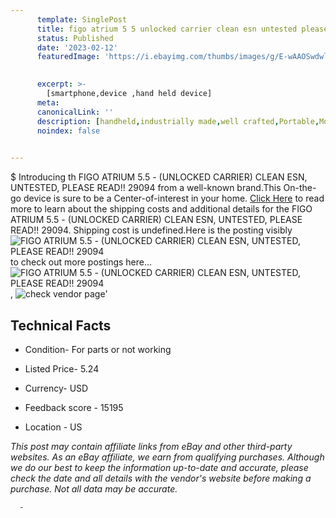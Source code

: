 ```yaml
---
      template: SinglePost
      title: figo atrium 5 5 unlocked carrier clean esn untested please read 29094
      status: Published
      date: '2023-02-12'
      featuredImage: 'https://i.ebayimg.com/thumbs/images/g/E-wAAOSwdwlcyGKq/s-l225.jpg'
       

      excerpt: >-
        [smartphone,device ,hand held device]
      meta:
      canonicalLink: ''
      description: [handheld,industrially made,well crafted,Portable,Mobile,Compact,Convenient,Lightweight,Maneuverable,Man-portable,Miniature,Carriable,Hand-held,Light,Holdable,Transportable,Mobile device,Pocket-sized,On-the-go,Wireless,Cordless,Compact size,Convenient size, smartphone,device ,hand held device]
      noindex: false
      

---
```

$
      Introducing th FIGO ATRIUM 5.5 - (UNLOCKED CARRIER) CLEAN ESN, UNTESTED, PLEASE READ!! 29094 from a well-known brand.This On-the-go device  is sure to be a Center-of-interest in your home. [Click Here](https://www.ebay.com/itm/183793670068?hash=item2acaf4d7b4%3Ag%3AE-wAAOSwdwlcyGKq&amdata=enc%3AAQAHAAAA4NudvB2BOKfwElcWRxSQYgYVhiY3jYvVsH0I7q%2Bk1hfR5yBc3cP1r8AkGWA4mDeq2m5kfqJ4gfGuO1rvQnXLYU9dozsZvoz30awfjJWlveIZIZSW8pH%2FrPL8Zc21SYy%2FjkIb5StsSjIDG7hZ3fCs%2BOYnL%2BtvhEjntB6mLP0ynuCb0JdMWRxxYX5WVTMWCuTxQpSkdea3HWC7yAK5FLfKJz56t3xOv%2FerRRGGnw5Maij3eDSimVrtpmZudPxleTcy5PwY1%2Bby72x8tajO%2FeuTScguHHxi4lk1qB7GEVRDj3mC&mkevt=1&mkcid=1&mkrid=711-53200-19255-0&campid=%253CePNCampaignId%253E&customid=%253CreferenceId%253E&toolid=10049) to read more to learn about the shipping costs and additional details for the FIGO ATRIUM 5.5 - (UNLOCKED CARRIER) CLEAN ESN, UNTESTED, PLEASE READ!! 29094. Shipping cost is undefined.Here is the posting visibly ![FIGO ATRIUM 5.5 - (UNLOCKED CARRIER) CLEAN ESN, UNTESTED, PLEASE READ!! 29094](https://i.ebayimg.com/thumbs/images/g/E-wAAOSwdwlcyGKq/s-l225.jpg) to check out more postings here... ![FIGO ATRIUM 5.5 - (UNLOCKED CARRIER) CLEAN ESN, UNTESTED, PLEASE READ!! 29094](https://i.ebayimg.com/images/g/E-wAAOSwdwlcyGKq/s-l1600.jpg), ![check vendor page](https://origin-galleryplus.ebayimg.com/ws/web/183793670068_2_0_1/225x225.jpg)'

      

 ## Technical Facts 



     
      

 - Condition- For parts or not working 


      

 - Listed Price- 5.24 


      

 - Currency- USD 


      

 - Feedback score - 15195 


      

 - Location - US 


      
      

 *_This post may contain affiliate links from eBay and other third-party websites. As an eBay affiliate, we earn from qualifying purchases. Although we do our best to keep the information up-to-date and accurate, please check the date and all details with the vendor's website before making a purchase. Not all data may be accurate._*




      -
